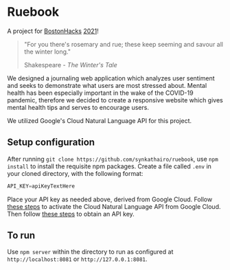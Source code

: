 # Ruebook

A project for [BostonHacks](https://bostonhacks.io/) [2021](https://bostonhacks-2021.devpost.com/)! 

> "For you there's rosemary and rue; 
> these keep seeming and savour all the winter long." 
> 
> Shakespeare - *The Winter's Tale*

We designed a journaling web application which analyzes user sentiment and seeks to demonstrate what users are most stressed about. Mental health has been especially important in the wake of the COVID-19 pandemic, therefore we decided to create a responsive website which gives mental health tips and serves to encourage users.

We utilized Google's Cloud Natural Language API for this project. 

## Setup configuration

After running `git clone https://github.com/synkathairo/ruebook`, use `npm install` to install the requisite npm packages. Create a file called `.env` in your cloned directory, with the following format:

```js
API_KEY=apiKeyTextHere
```
Place your API key as needed above, derived from Google Cloud. Follow [these steps](https://cloud.google.com/natural-language/docs/quickstart) to activate the Cloud Natural Language API from Google Cloud. Then follow [these steps](https://cloud.google.com/docs/authentication/api-keys) to obtain an API key.

## To run

Use `npm server` within the directory to run as configured at `http://localhost:8081` or `http://127.0.0.1:8081`.